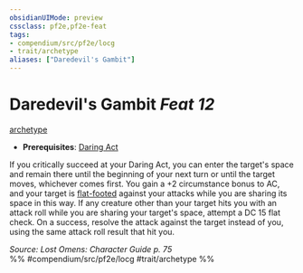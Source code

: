 ```yaml
---
obsidianUIMode: preview
cssclass: pf2e,pf2e-feat
tags:
- compendium/src/pf2e/locg
- trait/archetype
aliases: ["Daredevil's Gambit"]
---
```

# Daredevil's Gambit  *Feat 12*  
[archetype](/rules/traits/archetype.md)  

- **Prerequisites**: [Daring Act](/compendium/feats/daring-act-locg.md)

If you critically succeed at your Daring Act, you can enter the target's space and remain there until the beginning of your next turn or until the target moves, whichever comes first. You gain a +2 circumstance bonus to AC, and your target is [flat-footed](/rules/conditions.md#Flat-footed) against your attacks while you are sharing its space in this way. If any creature other than your target hits you with an attack roll while you are sharing your target's space, attempt a DC 15 flat check. On a success, resolve the attack against the target instead of you, using the same attack roll result that hit you.

*Source: Lost Omens: Character Guide p. 75*  
%% #compendium/src/pf2e/locg #trait/archetype %%